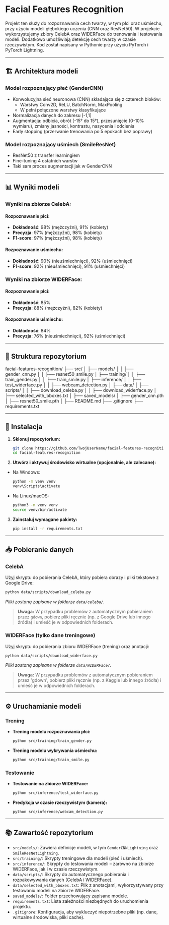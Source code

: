 # Facial Features Recognition

Projekt ten służy do rozpoznawania cech twarzy, w tym płci oraz uśmiechu, przy użyciu modeli głębokiego uczenia (CNN oraz ResNet50). W projekcie wykorzystujemy zbiory CelebA oraz WIDERFace do trenowania i testowania modeli. Dodatkowo umożliwiają detekcję cech twarzy w czasie rzeczywistym. Kod został napisany w Pythonie przy użyciu PyTorch i PyTorch Lightning.

---

## 🏗️ Architektura modeli

### Model rozpoznający płeć (GenderCNN)

- Konwolucyjna sieć neuronowa (CNN) składająca się z czterech bloków:
  - Warstwy Conv2D, ReLU, BatchNorm, MaxPooling
  - W pełni połączone warstwy klasyfikujące
- Normalizacja danych do zakresu [-1,1]
- Augmentacja: odbicia, obrót (-15° do 15°), przesunięcie (0-10% wymiaru), zmiany jasności, kontrastu, nasycenia i odcienia
- Early stopping (przerwanie trenowania po 5 epokach bez poprawy)

### Model rozpoznający uśmiech (SmileResNet)

- ResNet50 z transfer learningiem
- Fine-tuning 4 ostatnich warstw
- Taki sam proces augmentacji jak w GenderCNN

---

## 📊 Wyniki modeli

### Wyniki na zbiorze CelebA:

#### Rozpoznawanie płci:

- **Dokładność**: 98% (mężczyźni), 91% (kobiety)
- **Precyzja**: 97% (mężczyźni), 98% (kobiety)
- **F1-score**: 97% (mężczyźni), 98% (kobiety)

#### Rozpoznawanie uśmiechu:

- **Dokładność**: 90% (nieuśmiechnięci), 92% (uśmiechnięci)
- **F1-score**: 92% (nieuśmiechnięci), 91% (uśmiechnięci)

### Wyniki na zbiorze WIDERFace:

#### Rozpoznawanie płci:

- **Dokładność**: 85%
- **Precyzja**: 88% (mężczyźni), 82% (kobiety)

#### Rozpoznawanie uśmiechu:

- **Dokładność**: 84%
- **Precyzja**: 76% (nieuśmiechnięci), 92% (uśmiechnięci)

---

## 📂 Struktura repozytorium

facial-features-recognition/ ├── src/ │ ├── models/ │ │ ├── gender_cnn.py │ │ ├── resnet50_smile.py │ ├── training/ │ │ ├── train_gender.py │ │ ├── train_smile.py │ ├── inference/ │ │ ├── test_widerface.py │ │ ├── webcam_detection.py │ ├── data/ │ ├── scripts/ │ │ ├── download_celeba.py │ │ ├── download_widerface.py │ ├── selected_with_bboxes.txt │ ├── saved_models/ │ ├── gender_cnn.pth │ ├── resnet50_smile.pth │ ├── README.md ├── .gitignore ├── requirements.txt

---

## 🚀 Instalacja

1. **Sklonuj repozytorium:**

   ```bash
   git clone https://github.com/TwojUserName/facial-features-recognition.git
   cd facial-features-recognition

2. **Utwórz i aktywuj środowisko wirtualne (opcjonalnie, ale zalecane):**
   
- Na Windows:
     
   ```bash
   python -m venv venv
   venv\Scripts\activate
   ```
   
- Na Linux/macOS:
     
   ```bash
   python3 -m venv venv
   source venv/bin/activate
   ```

3. **Zainstaluj wymagane pakiety:**
   
   ```bash
   pip install -r requirements.txt
   ```

---

## 📥 Pobieranie danych

### CelebA

   Użyj skryptu do pobierania CelebA, który pobiera obrazy i pliki tekstowe z Google Drive:
   
   ```bash
   python data/scripts/download_celeba.py
   ```

   *Pliki zostaną zapisane w folderze `data/celeba/`.*
   
> **Uwaga:** W przypadku problemów z automatycznym pobieraniem przez `gdown`, pobierz pliki ręcznie (np. z Google Drive lub innego źródła) i umieść je w odpowiednich folderach.

### WIDERFace (tylko dane treningowe)

   Użyj skryptu do pobierania zbioru WIDERFace (trening) oraz anotacji:
   
   ```bash
   python data/scripts/download_widerface.py
   ```

   *Pliki zostaną zapisane w folderze `data/WIDERFace/`.*
   
> **Uwaga:** W przypadku problemów z automatycznym pobieraniem przez 'gdown', pobierz pliki ręcznie (np. z Kaggle lub innego źródła) i umieść je w odpowiednich folderach.

---

## ⚙️ Uruchamianie modeli

### Trening

- **Trening modelu rozpoznawania płci:**

   ```bash
   python src/training/train_gender.py
   ```

- **Trening modelu wykrywania uśmiechu:**

  ```bash
  python src/training/train_smile.py
  ```

### Testowanie

- **Testowanie na zbiorze WIDERFace:**

  ```bash
  python src/inference/test_widerface.py
  ```

- **Predykcja w czasie rzeczywistym (kamera):**

  ```bash
  python src/inference/webcam_detection.py
  ```

---

## 📚 Zawartość repozytorium

- `src/models/`: Zawiera definicje modeli, w tym `GenderCNNLightning` oraz `SmileResNetLightning`.
- `src/training/`: Skrypty treningowe dla modeli (płeć i uśmiech).
- `src/inference/`: Skrypty do testowania modeli – zarówno na zbiorze WIDERFace, jak i w czasie rzeczywistym.
- `data/scripts/`: Skrypty do automatycznego pobierania i rozpakowywania danych (CelebA i WIDERFace).
- `data/selected_with_bboxes.txt`: Plik z anotacjami, wykorzystywany przy testowaniu modeli na zbiorze WIDERFace.
- `saved_models/`: Folder przechowujący zapisane modele.
- `requirements.txt`: Lista zależności niezbędnych do uruchomienia projektu.
- `.gitignore`: Konfiguracja, aby wykluczyć niepotrzebne pliki (np. dane, wirtualne środowiska, pliki cache).

